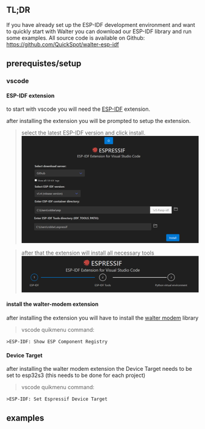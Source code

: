## TL;DR

If you have already set up the ESP-IDF development environment and want to
quickly start with Walter you can download our ESP-IDF library and run some
examples. All source code is available on Github: 
https://github.com/QuickSpot/walter-esp-idf

## prerequistes/setup
### vscode
#### ESP-IDF extension

to start with vscode you will need the 
[ESP-IDF](https://marketplace.visualstudio.com/items?itemName=espressif.esp-idf-extension) extension.

after installing the extension you will be prompted to setup the extension.

>select the latest ESP-IDF version and click install.
![esp-idf-setup](img/esp-idf-setup.png)

> after that the extension will install all necessary tools
![esp-idf-install](img/esp-idf-install.png)

#### install the walter-modem extension
after installing the extension you will have to install the [walter modem](https://components.espressif.com/components/dptechnics/walter-modem/) library

>vscode quikmenu command:
```
>ESP-IDF: Show ESP Component Registry
```

#### Device Target
after installing the walter modem extension the Device Target needs to be set to esp32s3 (this needs to be done for each project)
>vscode quikmenu command:
```
>ESP-IDF: Set Espressif Device Target
```
## examples
